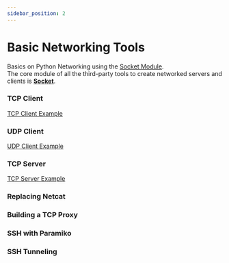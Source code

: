 ```yaml
---
sidebar_position: 2
---
```


# Basic Networking Tools

Basics on Python Networking using the [Socket Module](https://docs.python.org/3/library/socket.html#).  
The core module of all the third-party tools to create networked servers and clients is [**Socket**](https://github.com/python/cpython/blob/3.12/Lib/socket.pyclear). 

### TCP Client

[TCP Client Example](https://github.com/gkaucha/bhpp/blob/main/00_Networking-tools/tcp_client.py)

### UDP Client

[UDP Client Example](https://github.com/gkaucha/bhpp/blob/main/00_Networking-tools/udp_client.py)

### TCP Server

[TCP Server Example](https://github.com/gkaucha/bhpp/blob/main/00_Networking-tools/tcp_server.py)

### Replacing Netcat


### Building a TCP Proxy


### SSH with Paramiko


### SSH Tunneling